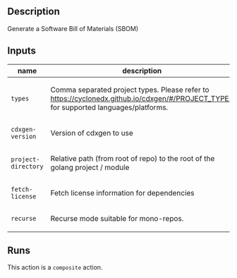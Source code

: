 <!-- action-docs-description source="action.yml" -->
## Description

Generate a Software Bill of Materials (SBOM)
<!-- action-docs-description source="action.yml" -->

<!-- action-docs-inputs source="action.yml" -->
## Inputs

| name | description | required | default |
| --- | --- | --- | --- |
| `types` | <p>Comma separated project types. Please refer to https://cyclonedx.github.io/cdxgen/#/PROJECT_TYPES for supported languages/platforms.</p> | `true` | `""` |
| `cdxgen-version` | <p>Version of cdxgen to use</p> | `false` | `10.9.2` |
| `project-directory` | <p>Relative path (from root of repo) to the root of the golang project / module</p> | `false` | `.` |
| `fetch-license` | <p>Fetch license information for dependencies</p> | `false` | `true` |
| `recurse` | <p>Recurse mode suitable for mono-repos.</p> | `false` | `true` |
<!-- action-docs-inputs source="action.yml" -->

<!-- action-docs-outputs source="action.yml" -->

<!-- action-docs-outputs source="action.yml" -->

<!-- action-docs-runs source="action.yml" -->
## Runs

This action is a `composite` action.
<!-- action-docs-runs source="action.yml" -->
